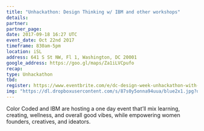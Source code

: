 ```yaml
---
title: "Unhackathon: Design Thinking w/ IBM and other workshops"
details:
partner:
partner_page:
date: 2017-09-18 16:27 UTC
event_date: Oct 22nd 2017
timeframe: 830am-5pm
location: iSL
address: 641 S St NW, Fl 1, Washington, DC 20001
google_address: https://goo.gl/maps/Za1iLVCpufo
recap:
type: Unhackathon
tbd:
register: https://www.eventbrite.com/e/dc-design-week-unhackathon-with-ibm-tickets-38208347195?ref=eios&aff=eios
img: "https://dl.dropboxusercontent.com/s/87s0y5onna94uua/blue2x1.jpg?dl=0"
---
```


<div class="m-content__event">
  <p> Color Coded and IBM are hosting a one day event that’ll mix learning, creating, wellness, and overall good vibes, while empowering women founders, creatives, and ideators. </p>
</div>


